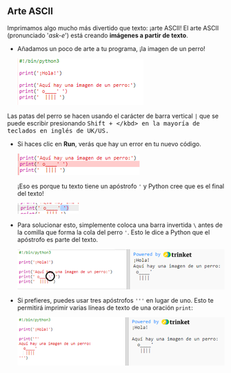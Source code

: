 ## Arte ASCII

Imprimamos algo mucho más divertido que texto: ¡arte ASCII! El arte ASCII (pronunciado '*ask-e*') está creando **imágenes a partir de texto**.

+ Añadamos un poco de arte a tu programa, ¡la imagen de un perro!
    
    ![captura de pantalla](images/me-dog.png)

Las patas del perro se hacen usando el carácter de barra vertical `|` que se puede escribir presionando <kbd>Shift + \</kbd> en la mayoría de teclados en inglés de UK/US.

+ Si haces clic en **Run**, verás que hay un error en tu nuevo código.
    
    ![captura de pantalla](images/me-dog-bug.png)
    
    ¡Eso es porque tu texto tiene un apóstrofo `'` y Python cree que es el final del texto!
    
    ![captura de pantalla](images/me-dog-quote.png)

+ Para solucionar esto, simplemente coloca una barra invertida `\` antes de la comilla que forma la cola del perro `'`. Esto le dice a Python que el apóstrofo es parte del texto.
    
    ![captura de pantalla](images/me-dog-bug-fix.png)

+ Si prefieres, puedes usar tres apóstrofos `'''` en lugar de uno. Esto te permitirá imprimir varias líneas de texto de una oración `print`:
    
    ![captura de pantalla](images/me-dog-triple-quote.png)